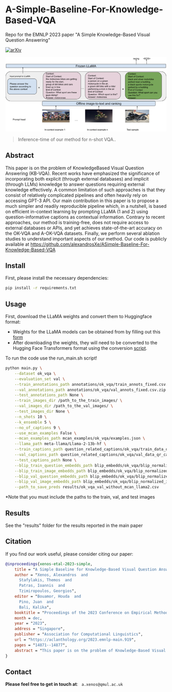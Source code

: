 # A-Simple-Baseline-For-Knowledge-Based-VQA
Repo for the EMNLP 2023 paper "A Simple Knowledge-Based Visual Question Answering"

[![arXiv](https://img.shields.io/badge/arXiv-2305.14053-red)](https://arxiv.org/pdf/2310.13570.pdf)

![method.png](method.png)
>  Inference-time of our method for n-shot VQA..

## Abstract
This paper is on the problem of KnowledgeBased Visual Question Answering (KB-VQA).
Recent works have emphasized the significance
of incorporating both explicit (through external
databases) and implicit (through LLMs) knowledge to answer questions requiring external
knowledge effectively. A common limitation
of such approaches is that they consist of relatively complicated pipelines and often heavily
rely on accessing GPT-3 API. Our main contribution in this paper is to propose a much simpler and readily reproducible pipeline which,
in a nutshell, is based on efficient in-context
learning by prompting LLaMA (1 and 2) using
question-informative captions as contextual information. Contrary to recent approaches, our
method is training-free, does not require access
to external databases or APIs, and yet achieves
state-of-the-art accuracy on the OK-VQA and
A-OK-VQA datasets. Finally, we perform several ablation studies to understand important
aspects of our method. Our code is publicly
available at https://github.com/alexandrosXe/ASimple-Baseline-For-Knowledge-Based-VQA

## Install
First, please install the necessary dependencies:
```bash
pip install -r requirements.txt
```
## Usage
First, download the LLaMA weights and convert them to Huggingface format:
* Weights for the LLaMA models can be obtained from by filling out this [form](https://docs.google.com/forms/d/e/1FAIpQLSfqNECQnMkycAp2jP4Z9TFX0cGR4uf7b_fBxjY_OjhJILlKGA/viewform)
* After downloading the weights, they will need to be converted to the Hugging Face Transformers format using the conversion [script](https://huggingface.co/docs/transformers/main/model_doc/llama).

To run the code use the run_main.sh script!
```bash
python main.py \
    --dataset ok_vqa \
    --evaluation_set val \
    --train_annotations_path annotations/ok_vqa/train_annots_fixed.csv.zip \
    --val_annotations_path annotations/ok_vqa/val_annots_fixed.csv.zip \
    --test_annotations_path None \
    --train_images_dir /path_to_the_train_images/ \
    --val_images_dir /path_to_the_val_images/ \
    --test_images_dir None \
    --n_shots 10 \
    --k_ensemble 5 \
    --no_of_captions 9 \
    --use_mcan_examples False \
    --mcan_examples_path mcan_examples/ok_vqa/examples.json \
    --llama_path meta-llama/Llama-2-13b-hf \
    --train_captions_path question_related_captions/ok_vqa/train_data_qr_captions_csv \
    --val_captions_path question_related_captions/ok_vqa/val_data_qr_captions_csv \
    --test_captions_path None \
    --blip_train_question_embedds_path blip_embedds/ok_vqa/blip_normalized_q_embedds/blip_train_question_embedds.csv.zip \
    --blip_train_image_embedds_path blip_embedds/ok_vqa/blip_normalized_i_embedds/blip_train_image_embedds.csv.zip \
    --blip_val_question_embedds_path blip_embedds/ok_vqa/blip_normalized_q_embedds/blip_val_question_embedds.csv.zip \
    --blip_val_image_embedds_path blip_embedds/ok_vqa/blip_normalized_i_embedds/blip_val_image_embedds.csv.zip \
    --path_to_save_preds results/ok_vqa_val_without_mcan_llama2.csv
```
*Note that you must include the paths to the train, val, and test images

## Results
See the "results" folder for the results reported in the main paper


## Citation

If you find our work useful, please consider citing our paper:

```bibtex
@inproceedings{xenos-etal-2023-simple,
    title = "A Simple Baseline for Knowledge-Based Visual Question Answering",
    author = "Xenos, Alexandros  and
      Stafylakis, Themos  and
      Patras, Ioannis  and
      Tzimiropoulos, Georgios",
    editor = "Bouamor, Houda  and
      Pino, Juan  and
      Bali, Kalika",
    booktitle = "Proceedings of the 2023 Conference on Empirical Methods in Natural Language Processing",
    month = dec,
    year = "2023",
    address = "Singapore",
    publisher = "Association for Computational Linguistics",
    url = "https://aclanthology.org/2023.emnlp-main.919",
    pages = "14871--14877",
    abstract = "This paper is on the problem of Knowledge-Based Visual Question Answering (KB-VQA). Recent works have emphasized the significance of incorporating both explicit (through external databases) and implicit (through LLMs) knowledge to answer questions requiring external knowledge effectively. A common limitation of such approaches is that they consist of relatively complicated pipelines and often heavily rely on accessing GPT-3 API. Our main contribution in this paper is to propose a much simpler and readily reproducible pipeline which, in a nutshell, is based on efficient in-context learning by prompting LLaMA (1 and 2) using question-informative captions as contextual information. Contrary to recent approaches, our method is training-free, does not require access to external databases or APIs, and yet achieves state-of-the-art accuracy on the OK-VQA and A-OK-VQA datasets. Finally, we perform several ablation studies to understand important aspects of our method. Our code is publicly available at https://github.com/alexandrosXe/ASimple-Baseline-For-Knowledge-Based-VQA",
}
```

## Contact

**Please feel free to get in touch at**: ` a.xenos@qmul.ac.uk`
